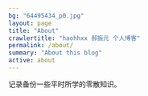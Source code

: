 ```yaml
---
bg: "64495434_p0.jpg"
layout: page
title: "About"
crawlertitle: "haohhxx 郝振元 个人博客"
permalink: /about/
summary: "About this blog"
active: about
---
```


记录备份一些平时所学的零散知识。


